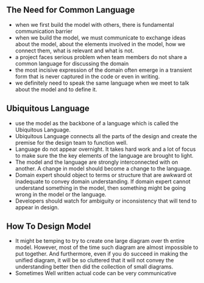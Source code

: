 The Need for Common Language
-
- when we first build the model with others, there is fundamental communication barrier
- when we build the model, we must communicate to exchange ideas about the model, about the elements involved in the model, how we connect them, what is relevant and what is not.
- a project faces serious problem when team members do not share a common language for discussing the domain
- the most incisive expression of the domain often emerge in a transient form that is never captured in the code or even in writing.
- we definitely need to speak the same language when we meet to talk about the model and to define it.

Ubiquitous Language
-
- use the model as the backbone of a language which is called the Ubiquitous Language.
- Ubiquitous Language connects all the parts of the design and create the premise for the design team to function well.
- Language do not appear overnight. It takes hard work and a lot of focus to make sure the the key elements of the language are brought to light.
- The model and the language are strongly interconnected with on another. A change in model should become a change to the language.
- Domain expert should object to terms or structure that are awkward ot inadequate to convey domain understanding. If domain expert cannot understand something in the model, then something might be going wrong in the model or the language.
- Developers should watch for ambiguity or inconsistency that will tend to appear in design.

How To Design Model
-
- It might be temping to try to create one large diagram over th entire model. However, most of the time such diagram are almost impossible to put together. And furthermore, even if you do succeed in making the unified diagram, it will be so cluttered that it will not convey the understanding better then did the collection of small diagrams.
- Sometimes Well written actual code can be very communicative 